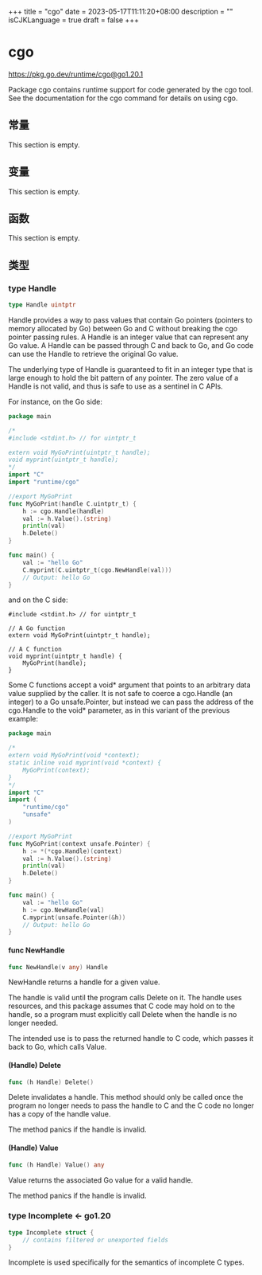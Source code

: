 +++
title = "cgo"
date = 2023-05-17T11:11:20+08:00
description = ""
isCJKLanguage = true
draft = false
+++
# cgo

https://pkg.go.dev/runtime/cgo@go1.20.1



Package cgo contains runtime support for code generated by the cgo tool. See the documentation for the cgo command for details on using cgo.



## 常量 

This section is empty.

## 变量

This section is empty.

## 函数

This section is empty.

## 类型

### type Handle 

``` go 
type Handle uintptr
```

Handle provides a way to pass values that contain Go pointers (pointers to memory allocated by Go) between Go and C without breaking the cgo pointer passing rules. A Handle is an integer value that can represent any Go value. A Handle can be passed through C and back to Go, and Go code can use the Handle to retrieve the original Go value.

The underlying type of Handle is guaranteed to fit in an integer type that is large enough to hold the bit pattern of any pointer. The zero value of a Handle is not valid, and thus is safe to use as a sentinel in C APIs.

For instance, on the Go side:

``` go 
package main

/*
#include <stdint.h> // for uintptr_t

extern void MyGoPrint(uintptr_t handle);
void myprint(uintptr_t handle);
*/
import "C"
import "runtime/cgo"

//export MyGoPrint
func MyGoPrint(handle C.uintptr_t) {
	h := cgo.Handle(handle)
	val := h.Value().(string)
	println(val)
	h.Delete()
}

func main() {
	val := "hello Go"
	C.myprint(C.uintptr_t(cgo.NewHandle(val)))
	// Output: hello Go
}
```

and on the C side:

```
#include <stdint.h> // for uintptr_t

// A Go function
extern void MyGoPrint(uintptr_t handle);

// A C function
void myprint(uintptr_t handle) {
    MyGoPrint(handle);
}
```

Some C functions accept a void* argument that points to an arbitrary data value supplied by the caller. It is not safe to coerce a cgo.Handle (an integer) to a Go unsafe.Pointer, but instead we can pass the address of the cgo.Handle to the void* parameter, as in this variant of the previous example:

``` go 
package main

/*
extern void MyGoPrint(void *context);
static inline void myprint(void *context) {
    MyGoPrint(context);
}
*/
import "C"
import (
	"runtime/cgo"
	"unsafe"
)

//export MyGoPrint
func MyGoPrint(context unsafe.Pointer) {
	h := *(*cgo.Handle)(context)
	val := h.Value().(string)
	println(val)
	h.Delete()
}

func main() {
	val := "hello Go"
	h := cgo.NewHandle(val)
	C.myprint(unsafe.Pointer(&h))
	// Output: hello Go
}
```

#### func NewHandle 

``` go 
func NewHandle(v any) Handle
```

NewHandle returns a handle for a given value.

The handle is valid until the program calls Delete on it. The handle uses resources, and this package assumes that C code may hold on to the handle, so a program must explicitly call Delete when the handle is no longer needed.

The intended use is to pass the returned handle to C code, which passes it back to Go, which calls Value.

#### (Handle) Delete 

``` go 
func (h Handle) Delete()
```

Delete invalidates a handle. This method should only be called once the program no longer needs to pass the handle to C and the C code no longer has a copy of the handle value.

The method panics if the handle is invalid.

#### (Handle) Value 

``` go 
func (h Handle) Value() any
```

Value returns the associated Go value for a valid handle.

The method panics if the handle is invalid.

### type Incomplete  <- go1.20

``` go 
type Incomplete struct {
	// contains filtered or unexported fields
}
```

Incomplete is used specifically for the semantics of incomplete C types.